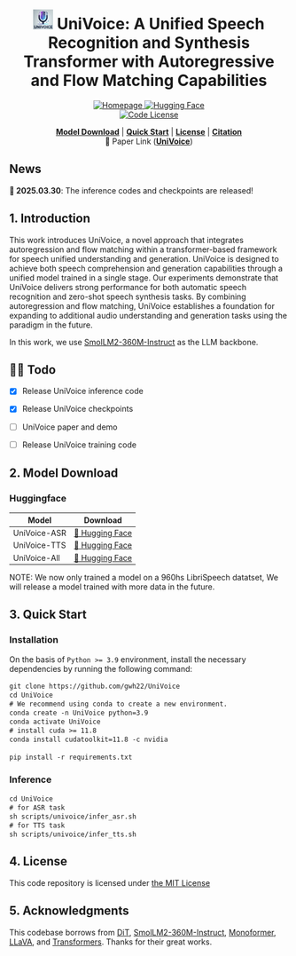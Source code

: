
<!-- markdownlint-disable first-line-h1 -->
<!-- markdownlint-disable html -->
<!-- markdownlint-disable no-duplicate-header -->

<div align="center">
<h1> <img src="assests/univoice.webp" height="36" width="36"> UniVoice: A Unified Speech Recognition and Synthesis Transformer with Autoregressive and Flow Matching Capabilities</h1>

</div>



<div align="center">

  <a href="https://huggingface.co/guanwenhao/UniVoice" target="_blank">
    <img alt="Homepage" src="https://img.shields.io/badge/📃  Project%20Page-UniVoice-ffc107?color=ffc107&logoColor=white" />
  </a>
  </a>
  <a href="https://huggingface.co/guanwenhao/UniVoice" target="_blank">
    <img alt="Hugging Face" src="https://img.shields.io/badge/%F0%9F%A4%97%20Hugging%20Face-UniVoice-ffc107?color=ffc107&logoColor=white" />
  </a>

</div>
<div align="center">
  <a href="LICENSE-CODE">
    <img alt="Code License" src="https://img.shields.io/badge/Code_License-MIT-f5de53?&color=f5de53">
  </a>
</div>


<p align="center">
  <a href="#2-model-download"><b>Model Download</b></a> |
  <a href="#3-quick-start"><b>Quick Start</b></a> |
  <a href="#4-license"><b>License</b></a> |
  <a href="#5-citation"><b> Citation</b></a> <br>
  📄 Paper Link (<a href="https://arxiv.org/abs/"><b>UniVoice</b></a>)
</p>


## News

**🚀 2025.03.30**: The inference codes and checkpoints are released!



## 1. Introduction

This work introduces UniVoice, a novel approach that integrates autoregression and flow matching within a transformer-based framework for speech unified understanding and generation. 
UniVoice is designed to achieve both speech comprehension and generation capabilities through a unified model trained in a single stage. Our experiments demonstrate that UniVoice 
delivers strong performance for both automatic speech recognition and zero-shot speech synthesis tasks. By combining autoregression and flow matching, UniVoice establishes a foundation
for expanding to additional audio understanding and generation tasks using the paradigm in the future.

In this work, we use [SmolLM2-360M-Instruct](https://huggingface.co/HuggingFaceTB/SmolLM2-360M-Instruct) as the LLM backbone.


## 👨‍💻 Todo
- [x] Release UniVoice inference code 
- [x] Release UniVoice checkpoints
- [ ] UniVoice paper and demo
- [ ] Release UniVoice training code



## 2. Model Download

### Huggingface

| Model                  | Download                                                                    |
|----------------------|-----------------------------------------------------------------------------|
| UniVoice-ASR | [🤗 Hugging Face](https://huggingface.co/guanwenhao/UniVoice/tree/main/univoice_asr) |
| UniVoice-TTS | [🤗 Hugging Face](https://huggingface.co/guanwenhao/UniVoice/tree/main/univoice_tts) |
| UniVoice-All | [🤗 Hugging Face](https://huggingface.co/guanwenhao/UniVoice/tree/main/univoice_all) |

NOTE: We now only trained a model on a 960hs LibriSpeech datatset, We will release a model trained with more data in the future.

## 3. Quick Start
### Installation

On the basis of `Python >= 3.9` environment, install the necessary dependencies by running the following command:

```shell
git clone https://github.com/gwh22/UniVoice
cd UniVoice
# We recommend using conda to create a new environment.
conda create -n UniVoice python=3.9
conda activate UniVoice
# install cuda >= 11.8
conda install cudatoolkit=11.8 -c nvidia

pip install -r requirements.txt
```

### Inference
```shell
cd UniVoice
# for ASR task
sh scripts/univoice/infer_asr.sh
# for TTS task
sh scripts/univoice/infer_tts.sh
```


## 4. License

This code repository is licensed under [the MIT License](https://github.com/gwh22/UniVoice/blob/main/LICENSE)

<!-- ## 5. Citation

```bibtex

``` -->

## 5. Acknowledgments

This codebase borrows from [DiT](https://github.com/facebookresearch/DiT), [SmolLM2-360M-Instruct](https://huggingface.co/HuggingFaceTB/SmolLM2-360M-Instruct), [Monoformer](https://github.com/MonoFormer/MonoFormer), [LLaVA](https://github.com/haotian-liu/LLaVA), and [Transformers](https://github.com/huggingface/transformers). Thanks for their great works.



